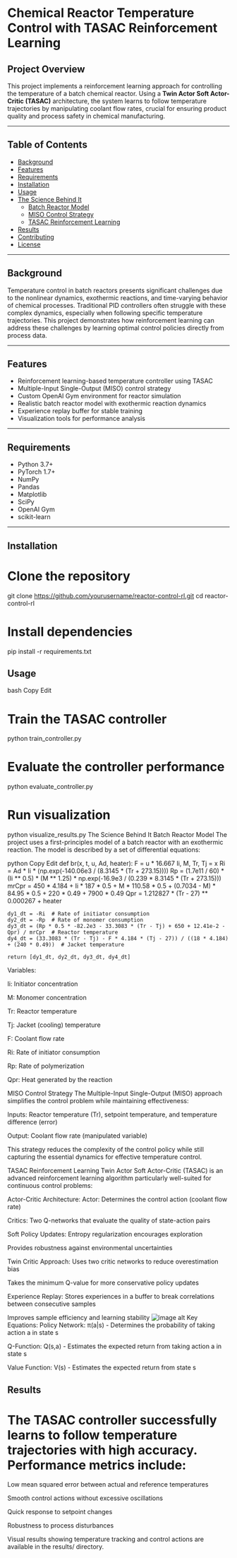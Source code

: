 # Chemical Reactor Temperature Control with TASAC Reinforcement Learning

## Project Overview
This project implements a reinforcement learning approach for controlling the temperature of a batch chemical reactor. Using a **Twin Actor Soft Actor-Critic (TASAC)** architecture, the system learns to follow temperature trajectories by manipulating coolant flow rates, crucial for ensuring product quality and process safety in chemical manufacturing.

---

## Table of Contents
- [Background](#background)
- [Features](#features)
- [Requirements](#requirements)
- [Installation](#installation)
- [Usage](#usage)
- [The Science Behind It](#the-science-behind-it)
  - [Batch Reactor Model](#batch-reactor-model)
  - [MISO Control Strategy](#miso-control-strategy)
  - [TASAC Reinforcement Learning](#tasac-reinforcement-learning)
- [Results](#results)
- [Contributing](#contributing)
- [License](#license)

---

## Background
Temperature control in batch reactors presents significant challenges due to the nonlinear dynamics, exothermic reactions, and time-varying behavior of chemical processes. Traditional PID controllers often struggle with these complex dynamics, especially when following specific temperature trajectories. This project demonstrates how reinforcement learning can address these challenges by learning optimal control policies directly from process data.

---

## Features
- Reinforcement learning-based temperature controller using TASAC  
- Multiple-Input Single-Output (MISO) control strategy  
- Custom OpenAI Gym environment for reactor simulation  
- Realistic batch reactor model with exothermic reaction dynamics  
- Experience replay buffer for stable training  
- Visualization tools for performance analysis  

---

## Requirements
- Python 3.7+  
- PyTorch 1.7+  
- NumPy  
- Pandas  
- Matplotlib  
- SciPy  
- OpenAI Gym  
- scikit-learn  

---

## Installation 
# Clone the repository
git clone https://github.com/yourusername/reactor-control-rl.git
cd reactor-control-rl

# Install dependencies
pip install -r requirements.txt

## Usage
bash
Copy
Edit
# Train the TASAC controller
python train_controller.py

# Evaluate the controller performance
python evaluate_controller.py

# Run visualization
python visualize_results.py
The Science Behind It
Batch Reactor Model
The project uses a first-principles model of a batch reactor with an exothermic reaction. The model is described by a set of differential equations:

python
Copy
Edit
def br(x, t, u, Ad, heater):
    F = u * 16.667
    Ii, M, Tr, Tj = x
    Ri = Ad * Ii * (np.exp(-140.06e3 / (8.3145 * (Tr + 273.15))))
    Rp = (1.7e11 / 60) * (Ii ** 0.5) * (M ** 1.25) * np.exp(-16.9e3 / (0.239 * 8.3145 * (Tr + 273.15)))
    mrCpr = 450 * 4.184 + Ii * 187 * 0.5 + M * 110.58 * 0.5 + (0.7034 - M) * 84.95 * 0.5 + 220 * 0.49 + 7900 * 0.49
    Qpr = 1.212827 * (Tr - 27) ** 0.000267 + heater

    dy1_dt = -Ri  # Rate of initiator consumption
    dy2_dt = -Rp  # Rate of monomer consumption
    dy3_dt = (Rp * 0.5 * -82.2e3 - 33.3083 * (Tr - Tj) + 650 + 12.41e-2 - Qpr) / mrCpr  # Reactor temperature
    dy4_dt = (33.3083 * (Tr - Tj) - F * 4.184 * (Tj - 27)) / ((18 * 4.184) + (240 * 0.49))  # Jacket temperature

    return [dy1_dt, dy2_dt, dy3_dt, dy4_dt]
Variables:

Ii: Initiator concentration

M: Monomer concentration

Tr: Reactor temperature

Tj: Jacket (cooling) temperature

F: Coolant flow rate

Ri: Rate of initiator consumption

Rp: Rate of polymerization

Qpr: Heat generated by the reaction

MISO Control Strategy
The Multiple-Input Single-Output (MISO) approach simplifies the control problem while maintaining effectiveness:

Inputs: Reactor temperature (Tr), setpoint temperature, and temperature difference (error)

Output: Coolant flow rate (manipulated variable)

This strategy reduces the complexity of the control policy while still capturing the essential dynamics for effective temperature control.

TASAC Reinforcement Learning
Twin Actor Soft Actor-Critic (TASAC) is an advanced reinforcement learning algorithm particularly well-suited for continuous control problems:

Actor-Critic Architecture:
Actor: Determines the control action (coolant flow rate)

Critics: Two Q-networks that evaluate the quality of state-action pairs

Soft Policy Updates:
Entropy regularization encourages exploration

Provides robustness against environmental uncertainties

Twin Critic Approach:
Uses two critic networks to reduce overestimation bias

Takes the minimum Q-value for more conservative policy updates

Experience Replay:
Stores experiences in a buffer to break correlations between consecutive samples

Improves sample efficiency and learning stability
![image alt]()
Key Equations:
Policy Network: π(a|s) - Determines the probability of taking action a in state s

Q-Function: Q(s,a) - Estimates the expected return from taking action a in state s

Value Function: V(s) - Estimates the expected return from state s


## Results
# The TASAC controller successfully learns to follow temperature trajectories with high accuracy. Performance metrics include:


Low mean squared error between actual and reference temperatures

Smooth control actions without excessive oscillations

Quick response to setpoint changes

Robustness to process disturbances

Visual results showing temperature tracking and control actions are available in the results/ directory.
